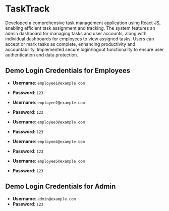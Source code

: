 # TaskTrack
Developed a comprehensive task management application using React JS, enabling efficient task assignment and tracking. The system features an admin dashboard for managing tasks and user accounts, along with individual dashboards for employees to view assigned tasks. Users can accept or mark tasks as complete, enhancing productivity and accountability. Implemented secure login/logout functionality to ensure user authentication and data protection.

## Demo Login Credentials for Employees
- **Username**: `employee1@example.com`
- **Password**: `123`

- **Username**: `employee2@example.com`
- **Password**: `123`

- **Username**: `employee3@example.com`
- **Password**: `123`

- **Username**: `employee4@example.com`
- **Password**: `123`

- **Username**: `employee5@example.com`
- **Password**: `123`

## Demo Login Credentials for Admin
- **Username**: `admin@example.com`
- **Password**: `123`
